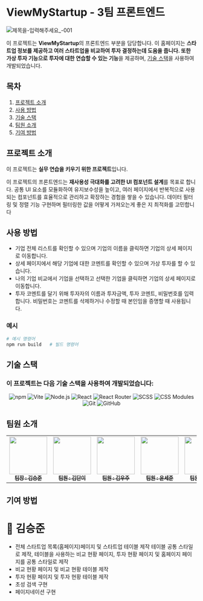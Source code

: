 # ViewMyStartup - 3팀 프론트엔드


![제목을-입력해주세요_-001](https://github.com/user-attachments/assets/b806f69a-a0bd-41e4-9643-b290844431db)

이 프로젝트는 **ViewMyStartup**의 프론트엔드 부분을 담당합니다. 이 홈페이지는 **스타트업 정보를 제공하고 여러 스타트업을 비교하여 투자 결정하는데 도움을 줍니다. 또한 가상 투자 기능으로 투자에 대한 연습할 수 있는 기능**을 제공하며, [기술 스택](#기술-스택)을 사용하여 개발되었습니다.

## 목차

1. [프로젝트 소개](#프로젝트-소개)
2. [사용 방법](#사용-방법)
3. [기술 스택](#기술-스택)
4. [팀원 소개](#팀원-소개)
5. [기여 방법](#기여-방법)

## 프로젝트 소개

이 프로젝트는 **실무 연습을 키우기 위한 프로젝트**입니다. 

이 프로젝트의 프론트엔드는 **재사용성 극대화를 고려한 UI 컴포넌트 설계**를 목표로 합니다. 
공통 UI 요소를 모듈화하여 유지보수성을 높이고, 여러 페이지에서 반복적으로 사용되는 컴포넌트를 효율적으로 관리하고 확장하는 경험을 쌓을 수 있습니다.
데이터 필터링 및 정렬 기능 구현하며 필터링한 값을 어떻게 가져오는게 좋은 지 최적화를 고민합니다

## 사용 방법

- 기업 전체 리스트를 확인할 수 있으며 기업의 이름을 클릭하면 기업의 상세 페이지로 이동합니다.
- 상세 페이지에서 해당 기업에 대한 코멘트를 확인할 수 있으며 가상 투자를 할 수 있습니다.
- 나의 기업 비교에서 기업을 선택하고 선택한 기업을 클릭하면 기업의 상세 페이지로 이동합니다.
- 투자 코멘트를 달기 위해 투자자의 이름과 투자금액, 투자 코멘트, 비밀번호를 입력합니다. 비밀번호는 코멘트를 삭제하거나 수정할 때 본인임을 증명할 때 사용됩니다.

### 예시

```bash
# 예시 명령어
npm run build   # 빌드 명령어
```
## 기술 스택 
### 이 프로젝트는 다음 기술 스택을 사용하여 개발되었습니다:

<p align="center">
  <img src="https://img.shields.io/badge/npm-CB3837?style=flat&logo=npm&logoColor=white" alt="npm" />
  <img src="https://img.shields.io/badge/Vite-646CFF?style=flat&logo=vite&logoColor=white" alt="Vite" />
  <img src="https://img.shields.io/badge/Node.js-339933?style=flat&logo=node.js&logoColor=white" alt="Node.js" />
  <img src="https://img.shields.io/badge/React-61DAFB?style=flat&logo=react&logoColor=black" alt="React" />
  <img src="https://img.shields.io/badge/React%20Router-CA4245?style=flat&logo=react-router&logoColor=white" alt="React Router" />
  <img src="https://img.shields.io/badge/SCSS-CC6699?style=flat&logo=sass&logoColor=white" alt="SCSS" />
  <img src="https://img.shields.io/badge/CSS%20Modules-000?style=flat&logo=css3&logoColor=white" alt="CSS Modules" />
  <img src="https://img.shields.io/badge/Git-F05032?style=flat&logo=git&logoColor=white" alt="Git" />
  <img src="https://img.shields.io/badge/GitHub-181717?style=flat&logo=github&logoColor=white" alt="GitHub" />
</p>


## 팀원 소개
<table align="center">
  <tbody>
    <tr>
      <td align="center"><a href="https://github.com/y10b"><img src= "https://github.com/y10b.png?size=100"width="100px;" alt=""/><br /><sub><b> 팀장 : 김승준</b></sub></a><br /></td>
      <td align="center"><a href="https://github.com/danikim8"><img src="https://github.com/danikim8.png?size=100" width="100px;" alt=""/><br /><sub><b> 팀원 : 김단이</b></sub></a><br /></td>
      <td align="center"><a href="https://github.com/wooju01"><img src="https://github.com/wooju01.png?size=100" width="100px;" alt=""/><br /><sub><b> 팀원 : 김우주</b></sub></a><br /></td>
      <td align="center"><a href="https://github.com/YSJ0228"><img src="https://github.com/YSJ0228.png?size=100" width="100px;" alt=""/><br /><sub><b> 팀원 : 윤세준</b></sub></a><br /></td>
      <td align="center"><a href="https://github.com/kr-programmer-sky"><img src="https://github.com/kr-programmer-sky.png?size=100" width="100px;" alt=""/><br /><sub><b> 팀원 : 양성경</b></sub></a><br /></td>
     <tr/>
  </tbody>
</table>

## 기여 방법

# 👑 김승준
- 전체 스타트업 목록(홈페이지)페이지 및 스타트업 테이블 제작
테이블 공통 스타일로 제작, 테이블을 사용하는 비교 현황 페이지, 투자 현황 페이지 및 홈페이지 페이지를 공통 스타일로 제작
- 비교 현황 페이지 및 비교 현황 테이블 제작
- 투자 현황 페이지 및 투자 현황 테이블 제작
- 초성 검색 구현
- 페이지네이션 구현
